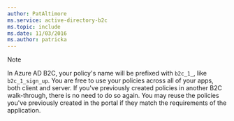 ```yaml
---
author: PatAltimore
ms.service: active-directory-b2c 
ms.topic: include
ms.date: 11/03/2016
ms.author: patricka
---
```

> [!NOTE]
> In Azure AD B2C, your policy's name will be prefixed with `b2c_1_`, like `b2c_1_sign_up`.  You are free to use your policies across all of your apps, both client and server.  If you've previously created policies in another B2C walk-through, there is no need to do so again. You may reuse the policies you've previously created in the portal if they match the requirements of the application.
> 
> 

